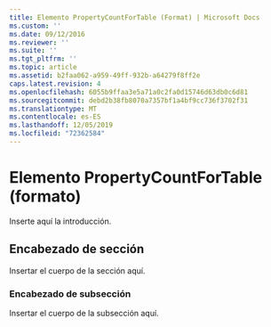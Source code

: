 ```yaml
---
title: Elemento PropertyCountForTable (Format) | Microsoft Docs
ms.custom: ''
ms.date: 09/12/2016
ms.reviewer: ''
ms.suite: ''
ms.tgt_pltfrm: ''
ms.topic: article
ms.assetid: b2faa062-a959-49ff-932b-a64279f8ff2e
caps.latest.revision: 4
ms.openlocfilehash: 6055b9ffaa3e5a71a0c2fa0d15746d63db0c6d81
ms.sourcegitcommit: debd2b38fb8070a7357bf1a4bf9cc736f3702f31
ms.translationtype: MT
ms.contentlocale: es-ES
ms.lasthandoff: 12/05/2019
ms.locfileid: "72362584"
---
```

# <a name="propertycountfortable-element-format"></a>Elemento PropertyCountForTable (formato)

Inserte aquí la introducción.

## <a name="section-heading"></a>Encabezado de sección

Insertar el cuerpo de la sección aquí.

### <a name="subsection-heading"></a>Encabezado de subsección

Insertar el cuerpo de la subsección aquí.
